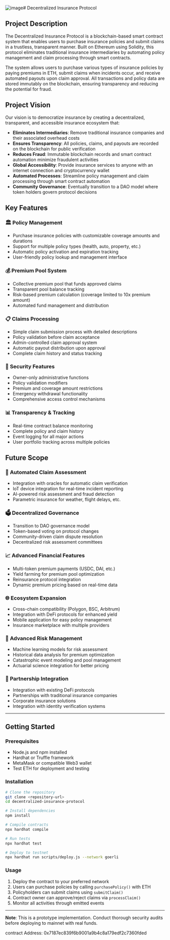 ![image](https://github.com/user-attachments/assets/6246f83b-6eb2-4c82-855c-95576341d99d)# Decentralized Insurance Protocol

## Project Description

The Decentralized Insurance Protocol is a blockchain-based smart contract system that enables users to purchase insurance policies and submit claims in a trustless, transparent manner. Built on Ethereum using Solidity, this protocol eliminates traditional insurance intermediaries by automating policy management and claim processing through smart contracts.

The system allows users to purchase various types of insurance policies by paying premiums in ETH, submit claims when incidents occur, and receive automated payouts upon claim approval. All transactions and policy data are stored immutably on the blockchain, ensuring transparency and reducing the potential for fraud.

## Project Vision

Our vision is to democratize insurance by creating a decentralized, transparent, and accessible insurance ecosystem that:

- **Eliminates Intermediaries**: Remove traditional insurance companies and their associated overhead costs
- **Ensures Transparency**: All policies, claims, and payouts are recorded on the blockchain for public verification
- **Reduces Fraud**: Immutable blockchain records and smart contract automation minimize fraudulent activities
- **Global Accessibility**: Provide insurance services to anyone with an internet connection and cryptocurrency wallet
- **Automated Processes**: Streamline policy management and claim processing through smart contract automation
- **Community Governance**: Eventually transition to a DAO model where token holders govern protocol decisions

## Key Features

### 🏛️ **Policy Management**
- Purchase insurance policies with customizable coverage amounts and durations
- Support for multiple policy types (health, auto, property, etc.)
- Automatic policy activation and expiration tracking
- User-friendly policy lookup and management interface

### 💰 **Premium Pool System**
- Collective premium pool that funds approved claims
- Transparent pool balance tracking
- Risk-based premium calculation (coverage limited to 10x premium amount)
- Automated fund management and distribution

### 📋 **Claims Processing**
- Simple claim submission process with detailed descriptions
- Policy validation before claim acceptance
- Admin-controlled claim approval system
- Automatic payout distribution upon approval
- Complete claim history and status tracking

### 🔐 **Security Features**
- Owner-only administrative functions
- Policy validation modifiers
- Premium and coverage amount restrictions
- Emergency withdrawal functionality
- Comprehensive access control mechanisms

### 📊 **Transparency & Tracking**
- Real-time contract balance monitoring
- Complete policy and claim history
- Event logging for all major actions
- User portfolio tracking across multiple policies

## Future Scope

### 🤖 **Automated Claim Assessment**
- Integration with oracles for automatic claim verification
- IoT device integration for real-time incident reporting
- AI-powered risk assessment and fraud detection
- Parametric insurance for weather, flight delays, etc.

### 🗳️ **Decentralized Governance**
- Transition to DAO governance model
- Token-based voting on protocol changes
- Community-driven claim dispute resolution
- Decentralized risk assessment committees

### 📈 **Advanced Financial Features**
- Multi-token premium payments (USDC, DAI, etc.)
- Yield farming for premium pool optimization
- Reinsurance protocol integration
- Dynamic premium pricing based on real-time data

### 🌐 **Ecosystem Expansion**
- Cross-chain compatibility (Polygon, BSC, Arbitrum)
- Integration with DeFi protocols for enhanced yield
- Mobile application for easy policy management
- Insurance marketplace with multiple providers

### 🔬 **Advanced Risk Management**
- Machine learning models for risk assessment
- Historical data analysis for premium optimization
- Catastrophic event modeling and pool management
- Actuarial science integration for better pricing

### 🤝 **Partnership Integration**
- Integration with existing DeFi protocols
- Partnerships with traditional insurance companies
- Corporate insurance solutions
- Integration with identity verification systems

---

## Getting Started

### Prerequisites
- Node.js and npm installed
- Hardhat or Truffle framework
- MetaMask or compatible Web3 wallet
- Test ETH for deployment and testing

### Installation
```bash
# Clone the repository
git clone <repository-url>
cd decentralized-insurance-protocol

# Install dependencies
npm install

# Compile contracts
npx hardhat compile

# Run tests
npx hardhat test

# Deploy to testnet
npx hardhat run scripts/deploy.js --network goerli
```

### Usage
1. Deploy the contract to your preferred network
2. Users can purchase policies by calling `purchasePolicy()` with ETH
3. Policyholders can submit claims using `submitClaim()`
4. Contract owner can approve/reject claims via `processClaim()`
5. Monitor all activities through emitted events

---

**Note**: This is a prototype implementation. Conduct thorough security audits before deploying to mainnet with real funds.

contract Address: 0x7187ec839f6b9001a9b4c8a179edf2c7360fded


